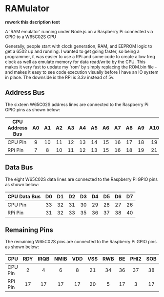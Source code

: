 # RAMulator

**rework this dscription text**

A 'RAM emulator' running under Node.js on a Raspberry Pi connected via GPIO to a W65C02S CPU

Generally, people start with clock generation, RAM, and EEPROM logic to get a 6502 up and running.  I wanted to
get going faster, so being a programmer, it was easier to use a RPi and some code to create a low freq clock
as well as emulate memory for data read/write by the CPU.  This makes it very fast to update my 'rom' by simply
replacing the ROM.bin file - and makes it easy to see code execution visually before I have an IO system in
place.  The downside is the RPi is 3.3v instead of 5v.


## Address Bus

The sixteen W65C02S address lines are connected to the Raspberry Pi GPIO pins as shown below:

| CPU Address Bus |  A0 |  A1 |  A2 |  A3 |  A4 |  A5 |  A6 |  A7 |  A8 |  A9 | A10 | A11 | A12 | A13 | A14 | A15 |
| --------------- |:---:|:---:|:---:|:---:|:---:|:---:|:---:|:---:|:---:|:---:|:---:|:---:|:---:|:---:|:---:|:---:|
| CPU Pin         |  9  |  10 |  11 |  12 |  13 |  14 |  15 |  16 |  17 |  18 |  19 |  20 |  22 |  23 |  24 |  25 |
| RPi Pin         |  7  |  8  |  10 |  11 |  12 |  13 |  15 |  16 |  18 |  19 |  21 |  22 |  23 |  24 |  26 |  29 |


## Data Bus

The eight W65C02S data lines are connected to the Raspberry Pi GPIO pins as shown below:

| CPU Data Bus    |  D0 |  D1 |  D2 |  D3 |  D4 |  D5 |  D6 |  D7 |
| --------------- |:---:|:---:|:---:|:---:|:---:|:---:|:---:|:---:|
| CPU Pin         |  33 |  32 |  31 |  30 |  29 |  28 |  27 |  26 |
| RPi Pin         |  31 |  32 |  33 |  35 |  36 |  37 |  38 |  40 |


## Remaining Pins

The remaining W65C02S pins are connected to the Raspberry Pi GPIO pins as shown below:

| CPU             | RDY | IRQB | NMIB | VDD | VSS | RWB | BE | PHI2 | SOB | RESB |
| --------------- |:---:|:----:|:----:|:---:|:---:|:---:|:--:|:----:|:---:|:----:|
| CPU Pin         |  2  |   4  |   6  |  8  |  21 |  34 | 36 |  37  |  38 |  40  |
| RPi Pin         |  17 |  17  |  17  |  17 |  20 |  5  | 17 |   3  |  17 |  17  |
